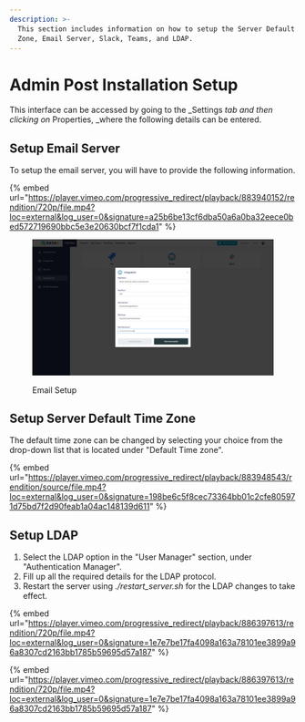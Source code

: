 ```yaml
---
description: >-
  This section includes information on how to setup the Server Default Time
  Zone, Email Server, Slack, Teams, and LDAP.
---
```


# Admin Post Installation Setup

This interface can be accessed by going to the \_Settings _tab and then clicking on_ Properties, \_where the following details can be entered.

## Setup Email Server

To setup the email server, you will have to provide the following information.

{% embed url="https://player.vimeo.com/progressive_redirect/playback/883940152/rendition/720p/file.mp4?loc=external&log_user=0&signature=a25b6be13cf6dba50a6a0ba32eece0bed572719690bbc5e3e20630bcf7f1cda1" %}

<figure><img src="../.gitbook/assets/Screenshot (444).png" alt=""><figcaption><p>Email Setup</p></figcaption></figure>

## Setup Server Default Time Zone

The default time zone can be changed by selecting your choice from the drop-down list that is located under "Default Time zone".

{% embed url="https://player.vimeo.com/progressive_redirect/playback/883948543/rendition/source/file.mp4?loc=external&log_user=0&signature=198be6c5f8cec73364bb01c2cfe805971d75bd7f2d90feab1a04ac148139d611" %}



## Setup LDAP

1. Select the LDAP option in the "User Manager" section, under "Authentication Manager".
2. Fill up all the required details for the LDAP protocol.
3. Restart the server using _./restart\_server.sh_ for the LDAP changes to take effect.

{% embed url="https://player.vimeo.com/progressive_redirect/playback/886397613/rendition/720p/file.mp4?loc=external&log_user=0&signature=1e7e7be17fa4098a163a78101ee3899a96a8307cd2163bb1785b59695d57a187" %}

{% embed url="https://player.vimeo.com/progressive_redirect/playback/886397613/rendition/720p/file.mp4?loc=external&log_user=0&signature=1e7e7be17fa4098a163a78101ee3899a96a8307cd2163bb1785b59695d57a187" %}
